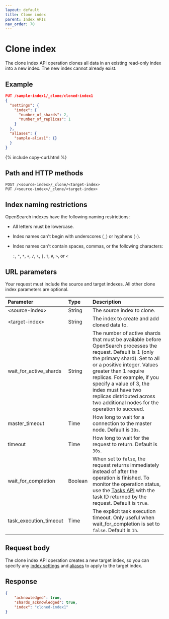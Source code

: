```yaml
---
layout: default
title: Clone index
parent: Index APIs
nav_order: 70
---
```


# Clone index

The clone index API operation clones all data in an existing read-only index into a new index. The new index cannot already exist.

## Example

```json
PUT /sample-index1/_clone/cloned-index1
{
  "settings": {
    "index": {
      "number_of_shards": 2,
      "number_of_replicas": 1
    }
  },
  "aliases": {
    "sample-alias1": {}
  }
}
```
{% include copy-curl.html %}

## Path and HTTP methods

```
POST /<source-index>/_clone/<target-index>
PUT /<source-index>/_clone/<target-index>
```

## Index naming restrictions

OpenSearch indexes have the following naming restrictions:

- All letters must be lowercase.
- Index names can't begin with underscores (`_`) or hyphens (`-`).
- Index names can't contain spaces, commas, or the following characters:

  `:`, `"`, `*`, `+`, `/`, `\`, `|`, `?`, `#`, `>`, or `<`

## URL parameters

Your request must include the source and target indexes. All other clone index parameters are optional.

Parameter | Type | Description
:--- | :--- | :---
&lt;source-index&gt; | String | The source index to clone.
&lt;target-index&gt; | String | The index to create and add cloned data to.
wait_for_active_shards | String | The number of active shards that must be available before OpenSearch processes the request. Default is 1 (only the primary shard). Set to all or a positive integer. Values greater than 1 require replicas. For example, if you specify a value of 3, the index must have two replicas distributed across two additional nodes for the operation to succeed.
master_timeout | Time | How long to wait for a connection to the master node. Default is `30s`.
timeout | Time | How long to wait for the request to return. Default is `30s`.
wait_for_completion | Boolean | When set to `false`, the request returns immediately instead of after the operation is finished. To monitor the operation status, use the [Tasks API]({{site.url}}{{site.baseurl}}/api-reference/tasks/) with the task ID returned by the request. Default is `true`.
task_execution_timeout | Time | The explicit task execution timeout. Only useful when wait_for_completion is set to `false`. Default is `1h`.

## Request body

The clone index API operation creates a new target index, so you can specify any [index settings]({{site.url}}{{site.baseurl}}/api-reference/index-apis/create-index/#index-settings) and [aliases]({{site.url}}{{site.baseurl}}/opensearch/index-alias) to apply to the target index.

## Response

```json
{
    "acknowledged": true,
    "shards_acknowledged": true,
    "index": "cloned-index1"
}
```
